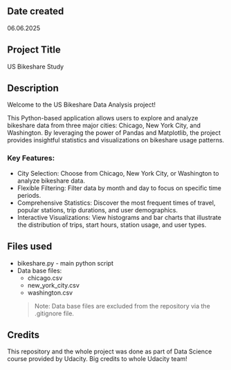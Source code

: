 ## Date created
06.06.2025

## Project Title
US Bikeshare Study

## Description

Welcome to the US Bikeshare Data Analysis project! 

This Python-based application allows users to explore and analyze bikeshare data from three major cities: Chicago, New York City, and Washington. By leveraging the power of Pandas and Matplotlib, the project provides insightful statistics and visualizations on bikeshare usage patterns.

### Key Features:

* City Selection: Choose from Chicago, New York City, or Washington to analyze bikeshare data.
* Flexible Filtering: Filter data by month and day to focus on specific time periods.
* Comprehensive Statistics: Discover the most frequent times of travel, popular stations, trip durations, and user demographics.
* Interactive Visualizations: View histograms and bar charts that illustrate the distribution of trips, start hours, station usage, and user types.

## Files used
* bikeshare.py - main python script
* Data base files:
    * chicago.csv
    * new_york_city.csv
    * washington.csv
    > Note: Data base files are excluded from the repository via the .gitignore file.

## Credits
This repository and the whole project was done as part of Data Science course provided by Udacity. 
Big credits to whole Udacity team!
